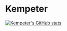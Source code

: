 # Kempeter


[![Kempeter's GitHub stats](https://github-readme-stats-git-masterrstaa-rickstaa.vercel.app/api?username=kempeter&show_icons=true&theme=radical)](https://github.com/anuraghazra/github-readme-stats)
